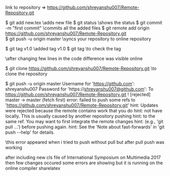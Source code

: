 link to repository =>  https://github.com/shreyanshu007/Remote-Repository.git



$ git add new.tex                   \\adds new file
$ git status                        \\shows the status
$ git commit -m "first commit"      \\commits all the added files
$ git remote add origin https://github.com/shreyanshu007/Remote-Repository.git                    
$ git push -u origin master         \\syncs your repository to online repository

$ git tag v1.0                      \\added tag v1.0
$ git tag                           \\to check the tag


\\after changing few lines in the code difference was visible online 


$ git clone https://github.com/shreyanshu007/Remote-Repository.git  \\to clone the repository 



$ git push -u origin master
Username for 'https://github.com': shreyanshu007
Password for 'https://shreyanshu007@github.com': 
To https://github.com/shreyanshu007/Remote-Repository.git
 ! [rejected]        master -> master (fetch first)
error: failed to push some refs to 'https://github.com/shreyanshu007/Remote-Repository.git'
hint: Updates were rejected because the remote contains work that you do
hint: not have locally. This is usually caused by another repository pushing
hint: to the same ref. You may want to first integrate the remote changes
hint: (e.g., 'git pull ...') before pushing again.
hint: See the 'Note about fast-forwards' in 'git push --help' for details.


\\this error appeared when i tried to push without pull but after pull push was working




after including new cls file of International Symposium on Multimedia 2017 then few changes occured 
some errors are showing but it is running on the online compiler sharelatex
